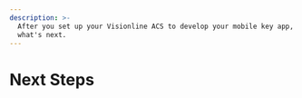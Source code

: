 ```yaml
---
description: >-
  After you set up your Visionline ACS to develop your mobile key app, learn
  what's next.
---
```


# Next Steps


